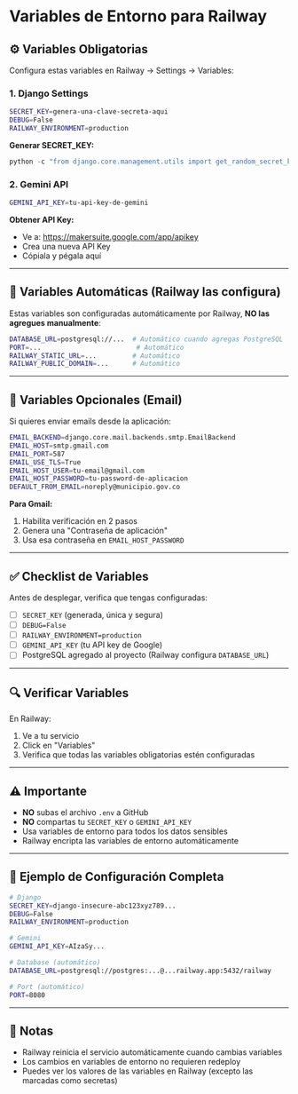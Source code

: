 # Variables de Entorno para Railway

## ⚙️ Variables Obligatorias

Configura estas variables en Railway → Settings → Variables:

### 1. Django Settings

```bash
SECRET_KEY=genera-una-clave-secreta-aqui
DEBUG=False
RAILWAY_ENVIRONMENT=production
```

**Generar SECRET_KEY:**
```python
python -c "from django.core.management.utils import get_random_secret_key; print(get_random_secret_key())"
```

### 2. Gemini API

```bash
GEMINI_API_KEY=tu-api-key-de-gemini
```

**Obtener API Key:**
- Ve a: https://makersuite.google.com/app/apikey
- Crea una nueva API Key
- Cópiala y pégala aquí

---

## 🔄 Variables Automáticas (Railway las configura)

Estas variables son configuradas automáticamente por Railway, **NO las agregues manualmente**:

```bash
DATABASE_URL=postgresql://...  # Automático cuando agregas PostgreSQL
PORT=...                        # Automático
RAILWAY_STATIC_URL=...         # Automático
RAILWAY_PUBLIC_DOMAIN=...      # Automático
```

---

## 📧 Variables Opcionales (Email)

Si quieres enviar emails desde la aplicación:

```bash
EMAIL_BACKEND=django.core.mail.backends.smtp.EmailBackend
EMAIL_HOST=smtp.gmail.com
EMAIL_PORT=587
EMAIL_USE_TLS=True
EMAIL_HOST_USER=tu-email@gmail.com
EMAIL_HOST_PASSWORD=tu-password-de-aplicacion
DEFAULT_FROM_EMAIL=noreply@municipio.gov.co
```

**Para Gmail:**
1. Habilita verificación en 2 pasos
2. Genera una "Contraseña de aplicación"
3. Usa esa contraseña en `EMAIL_HOST_PASSWORD`

---

## ✅ Checklist de Variables

Antes de desplegar, verifica que tengas configuradas:

- [ ] `SECRET_KEY` (generada, única y segura)
- [ ] `DEBUG=False`
- [ ] `RAILWAY_ENVIRONMENT=production`
- [ ] `GEMINI_API_KEY` (tu API key de Google)
- [ ] PostgreSQL agregado al proyecto (Railway configura `DATABASE_URL`)

---

## 🔍 Verificar Variables

En Railway:
1. Ve a tu servicio
2. Click en "Variables"
3. Verifica que todas las variables obligatorias estén configuradas

---

## ⚠️ Importante

- **NO** subas el archivo `.env` a GitHub
- **NO** compartas tu `SECRET_KEY` o `GEMINI_API_KEY`
- Usa variables de entorno para todos los datos sensibles
- Railway encripta las variables de entorno automáticamente

---

## 🚀 Ejemplo de Configuración Completa

```bash
# Django
SECRET_KEY=django-insecure-abc123xyz789...
DEBUG=False
RAILWAY_ENVIRONMENT=production

# Gemini
GEMINI_API_KEY=AIzaSy...

# Database (automático)
DATABASE_URL=postgresql://postgres:...@...railway.app:5432/railway

# Port (automático)
PORT=8080
```

---

## 📝 Notas

- Railway reinicia el servicio automáticamente cuando cambias variables
- Los cambios en variables de entorno no requieren redeploy
- Puedes ver los valores de las variables en Railway (excepto las marcadas como secretas)
